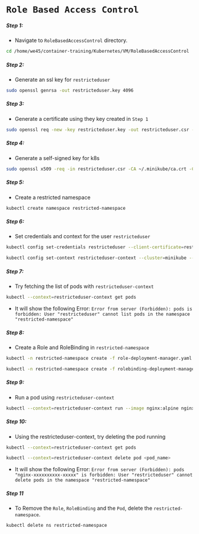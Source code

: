 # **`Role Based Access Control`**


##### Step 1: 

* Navigate to `RoleBasedAccessControl` directory.

```bash
cd /home/we45/container-training/Kubernetes/VM/RoleBasedAccessControl
```

##### Step 2: 

* Generate an ssl key for `restricteduser`

```bash
sudo openssl genrsa -out restricteduser.key 4096
```


##### Step 3:

* Generate a certificate using they key created in `Step 1`

```bash
sudo openssl req -new -key restricteduser.key -out restricteduser.csr -subj '/CN=restricteduser/O=developer'
```


##### Step 4:

* Generate a self-signed key for k8s

```bash
sudo openssl x509 -req -in restricteduser.csr -CA ~/.minikube/ca.crt -CAkey ~/.minikube/ca.key -CAcreateserial -out restricteduser.crt -days 365
```

##### Step 5:

* Create a restricted namespace

```bash
kubectl create namespace restricted-namespace
```

##### Step 6:

* Set credentials and context for the user `restricteduser`

```bash
kubectl config set-credentials restricteduser --client-certificate=restricteduser.crt  --client-key=restricteduser.key

kubectl config set-context restricteduser-context --cluster=minikube --namespace=restricted-namespace --user=restricteduser
```


##### Step 7:

* Try fetching the list of pods with `restricteduser-context`

```bash
kubectl --context=restricteduser-context get pods
```

* It will show the following Error: `Error from server (Forbidden): pods is forbidden: User "restricteduser" cannot list pods in the namespace "restricted-namespace"`

##### Step 8:

* Create a Role and RoleBinding in `restricted-namespace`

```bash
kubectl -n restricted-namespace create -f role-deployment-manager.yaml

kubectl -n restricted-namespace create -f rolebinding-deployment-manager.yaml
```

##### Step 9:

* Run a pod using `restricteduser-context`

```bash
kubectl --context=restricteduser-context run --image nginx:alpine nginx
```

##### Step 10:

* Using the restricteduser-context, try deleting the pod running

```bash
kubectl --context=restricteduser-context get pods 

kubectl --context=restricteduser-context delete pod <pod_name> 
```

* It will show the following Error: `Error from server (Forbidden): pods "nginx-xxxxxxxxxx-xxxxx" is forbidden: User "restricteduser" cannot delete pods in the namespace "restricted-namespace"`
 

##### Step 11

* To Remove the `Role`, `RoleBinding` and the `Pod`, delete the `restricted-namespace`. 

```bash
kubectl delete ns restricted-namespace
```
